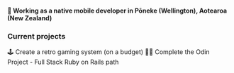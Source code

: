 
#### 📱 Working as a native mobile developer in Pōneke (Wellington), Aotearoa (New Zealand)  

### Current projects
🕹️ Create a retro gaming system (on a budget) 
👩‍🎓 Complete the Odin Project - Full Stack Ruby on Rails path 

